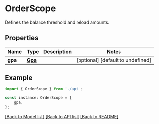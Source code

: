 # OrderScope

Defines the balance threshold and reload amounts.

## Properties

Name | Type | Description | Notes
------------ | ------------- | ------------- | -------------
**gpa** | [**Gpa**](Gpa.md) |  | [optional] [default to undefined]

## Example

```typescript
import { OrderScope } from './api';

const instance: OrderScope = {
    gpa,
};
```

[[Back to Model list]](../README.md#documentation-for-models) [[Back to API list]](../README.md#documentation-for-api-endpoints) [[Back to README]](../README.md)
